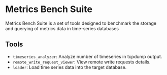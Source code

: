# Metrics Bench Suite

Metrics Bench Suite is a set of tools designed to benchmark the storage and querying of metrics data in time-series databases

## Tools

- `timeseries_analyzer`: Analyze number of timeseries in tcpdump output.
- `remote_write_request_viewer`: View remote write requests details.
- `loader`: Load time series data into the target database.